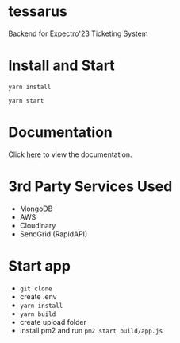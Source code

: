 # tessarus

Backend for Expectro'23 Ticketing System

# Install and Start

`yarn install`

`yarn start`

# Documentation

Click [here](https://documenter.getpostman.com/view/15506921/2s8ZDczzci) to view the documentation.

# 3rd Party Services Used

- MongoDB
- AWS
- Cloudinary
- SendGrid (RapidAPI)

# Start app

- `git clone`
- create .env
- `yarn install`
- `yarn build`  
- create upload folder
- install pm2 and run `pm2 start build/app.js`
